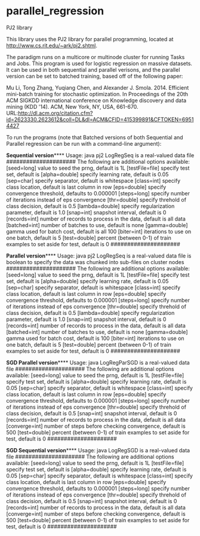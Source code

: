 parallel_regression
===================

PJ2 library

This library uses the PJ2 library for parallel programming, located at
http://www.cs.rit.edu/~ark/pj2.shtml.

The paradigm runs on a multicore or multinode cluster for running Tasks
and Jobs.  This program is used for logistic regression on massive 
datasets.  It can be used in both sequential and parallel verisons,
and the parallel version can be set to batched training, based off 
of the following paper: 

Mu Li, Tong Zhang, Yuqiang Chen, and Alexander J. Smola. 2014. Efficient 
mini-batch training for stochastic optimization. In Proceedings of the 
20th ACM SIGKDD international conference on Knowledge discovery and data 
mining (KDD '14). ACM, New York, NY, USA, 661-670. 
URL:http://dl.acm.org/citation.cfm?id=2623330.2623612&coll=DL&dl=ACM&CFID=415399891&CFTOKEN=69514427

To run the programs (note that Batched versions of both Sequential and 
Parallel regression can be run with a command-line argument):

****************Sequential version********************
Usage: java pj2 LogRegSeq <trainFile>
<trainFile> is a real-valued data file
#####################
The following are additional options available:
[seed=long] value to seed the prng, default is 1L
[testFile=file] specify test set, default is <trainFile>
[alpha=double] specify learning rate, default is 0.05
[sep=char] specify separator, default is whitespace
[class=int] specify class location, default is last column in row
[eps=double] specify convergence threshold, defaults to 0.000001
[steps=long] specify number of iterations instead of eps convergence
[thr=double] specify threhold of class decision, default is 0.5
[lambda=double] specify regularization parameter, default is 1.0
[snap=int] snapshot interval, default is 0
[records=int] number of records to process in the data, default is all data
[batched=int] number of batches to use, default is none
[gamma=double] gamma used for batch cost, default is all 100
[biter=int] iterations to use on one batch, default is 5
[test=double] percent (between 0-1) of train examples to set aside for test, default is 0
#####################

****************Parallel version********************
Usage: java pj2 LogRegSeq <trainFile> <chunked>
<trainFile> is a real-valued data file
<chunked> is boolean to specify the data was chunked into sub-files on cluster nodes
#####################
The following are additional options available:
[seed=long] value to seed the prng, default is 1L
[testFile=file] specify test set, default is <trainFile>
[alpha=double] specify learning rate, default is 0.05
[sep=char] specify separator, default is whitespace
[class=int] specify class location, default is last column in row
[eps=double] specify convergence threshold, defaults to 0.000001
[steps=long] specify number of iterations instead of eps convergence
[thr=double] specify threhold of class decision, default is 0.5
[lambda=double] specify regularization parameter, default is 1.0
[snap=int] snapshot interval, default is 0
[records=int] number of records to process in the data, default is all data
[batched=int] number of batches to use, default is none
[gamma=double] gamma used for batch cost, default is 100
[biter=int] iterations to use on one batch, default is 5
[test=double] percent (between 0-1) of train examples to set aside for test, default is 0
#####################

****************SGD Parallel version********************
Usage: java LogRegParSGD <trainFile>
<trainFile> is a real-valued data file
#####################
The following are additional options available:
[seed=long] value to seed the prng, default is 1L
[testFile=file] specify test set, default is <trainFile>
[alpha=double] specify learning rate, default is 0.05
[sep=char] specify separator, default is whitespace
[class=int] specify class location, default is last column in row
[eps=double] specify convergence threshold, defaults to 0.000001
[steps=long] specify number of iterations instead of eps convergence
[thr=double] specify threhold of class decision, default is 0.5
[snap=int] snapshot interval, default is 0
[records=int] number of records to process in the data, default is all data
[converge=int] number of steps before checking convergence, default is 500
[test=double] percent (between 0-1) of train examples to set aside for test, default is 0
#####################

****************SGD Sequential version********************
Usage: java LogRegSGD <trainFile>
<trainFile> is a real-valued data file
#####################
The following are additional options available:
[seed=long] value to seed the prng, default is 1L
[testFile=file] specify test set, default is <trainFile>
[alpha=double] specify learning rate, default is 0.05
[sep=char] specify separator, default is whitespace
[class=int] specify class location, default is last column in row
[eps=double] specify convergence threshold, defaults to 0.000001
[steps=long] specify number of iterations instead of eps convergence
[thr=double] specify threhold of class decision, default is 0.5
[snap=int] snapshot interval, default is 0
[records=int] number of records to process in the data, default is all data
[converge=int] number of steps before checking convergence, default is 500
[test=double] percent (between 0-1) of train examples to set aside for test, default is 0
#####################


